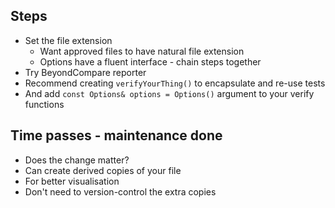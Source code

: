 
## Steps

* Set the file extension
    * Want approved files to have natural file extension
    * Options have a fluent interface - chain steps together
* Try BeyondCompare reporter
* Recommend creating `verifyYourThing()` to encapsulate and re-use tests
* And add `const Options& options = Options()` argument to your verify functions

## Time passes - maintenance done

* Does the change matter?
* Can create derived copies of your file
* For better visualisation
* Don't need to version-control the extra copies
